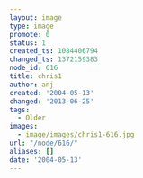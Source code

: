 ```yaml
---
layout: image
type: image
promote: 0
status: 1
created_ts: 1084406794
changed_ts: 1372159383
node_id: 616
title: chris1
author: anj
created: '2004-05-13'
changed: '2013-06-25'
tags:
  - Older
images:
  - image/images/chris1-616.jpg
url: "/node/616/"
aliases: []
date: '2004-05-13'
---
```


